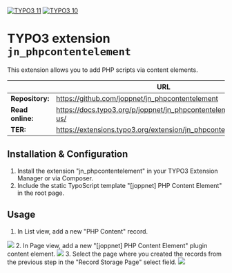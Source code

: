 [![TYPO3 11](https://img.shields.io/badge/TYPO3-11-orange.svg)](https://get.typo3.org/version/11)
[![TYPO3 10](https://img.shields.io/badge/TYPO3-10-orange.svg)](https://get.typo3.org/version/10)

# TYPO3 extension `jn_phpcontentelement`

This extension allows you to add PHP scripts via content elements.

|                  | URL                                                               |
|------------------|-------------------------------------------------------------------|
| **Repository:**  | https://github.com/joppnet/jn_phpcontentelement                   |
| **Read online:** | https://docs.typo3.org/p/joppnet/jn_phpcontentelement/main/en-us/ |
| **TER:**         | https://extensions.typo3.org/extension/jn_phpcontentelement       |

## Installation & Configuration

1. Install the extension "jn_phpcontentelement" in your TYPO3 Extension Manager or via Composer.
2. Include the static TypoScript template "[joppnet] PHP Content Element" in the root page.
     
## Usage

1. In List view, add a new "PHP Content" record.
<img src="https://www.joppnet.de/typo3conf/ext/jn_phpcontentelement/Resources/Public/Manual/manual-record.png" />
2. In Page view, add a new "[joppnet] PHP Content Element" plugin content element.
<img src="https://www.joppnet.de/typo3conf/ext/jn_phpcontentelement/Resources/Public/Manual/manual-ce.png" />
3. Select the page where you created the records from the previous step in the "Record Storage Page" select field.
<img src="https://www.joppnet.de/typo3conf/ext/jn_phpcontentelement/Resources/Public/Manual/manual-record-storage.png" />
